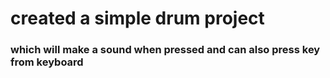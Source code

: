 <h1> created a simple drum project</h1>
<h3>which will make a sound when pressed and can also press key from keyboard</h3>